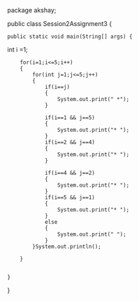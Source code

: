 package akshay;

public class Session2Assignment3 {

	public static void main(String[] args) {
		
int i =1;
		
		for(i=1;i<=5;i++)
		{
			for(int j=1;j<=5;j++)
			{
				if(i==j)
				{
					System.out.print(" *");
				}
			
				if(i==1 && j==5)
				{
					System.out.print("* ");
				}
				if(i==2 && j==4)
				{
					System.out.print("* ");
				}	
			
				if(i==4 && j==2)
				{
					System.out.print("* ");
				}
				if(i==5 && j==1)
				{
					System.out.print("* ");
				}
				else
				{
					System.out.print(" ");
				}
			}System.out.println();
			
		}


	}

}
